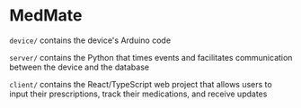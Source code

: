 # MedMate

`device/` contains the device's Arduino code

`server/` contains the Python that times events and facilitates communication between the device and the database

`client/` contains the React/TypeScript web project that allows users to input their prescriptions, track their medications, and receive updates
